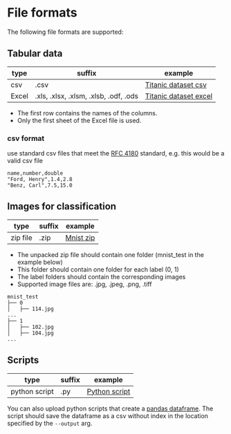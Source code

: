 # File formats

The following file formats are supported:

## Tabular data

| type  | suffix                                | example                 |
|-------|---------------------------------------|-------------------------|
| csv   | .csv                                  | [Titanic dataset csv]   |
| Excel | .xls, .xlsx, .xlsm, .xlsb, .odf, .ods | [Titanic dataset excel] |

- The first row contains the names of the columns.
- Only the first sheet of the Excel file is used.

### csv format
use standard csv files that meet the [RFC 4180] standard, e.g. this would be a valid csv file

```
name,number,double
"Ford, Henry",1.4,2.8
"Benz, Carl",7.5,15.0
```


## Images for classification

| type     | suffix | example     |
|----------|--------|-------------|
| zip file | .zip   | [Mnist zip] |

- The unpacked zip file should contain one folder (mnist_test in the example below)
- This folder should contain one folder for each label (0, 1)
- The label folders should contain the corresponding images
- Supported image files are: .jpg, .jpeg, .png, .tiff

```
mnist_test
├── 0
│   ├── 114.jpg
...
├── 1
│   ├── 102.jpg
│   ├── 104.jpg
...
```

## Scripts

| type          | suffix | example         |
|---------------|--------|-----------------|
| python script | .py    | [Python script] |

You can also upload python scripts that create a [pandas dataframe].
The script should save the dataframe as a csv without index in the location specified by the `--output` arg.


[Titanic dataset csv]: assets/datasets/titanic.csv
[Titanic dataset excel]: assets/datasets/titanic.xlsx
[Mnist zip]: assets/datasets/mnist_test.zip
[Python script]: assets/datasets/dataframe_script.py

[pandas dataframe]: https://pandas.pydata.org/pandas-docs/stable/reference/api/pandas.DataFrame.html

[RFC 4180]: https://datatracker.ietf.org/doc/html/rfc4180
